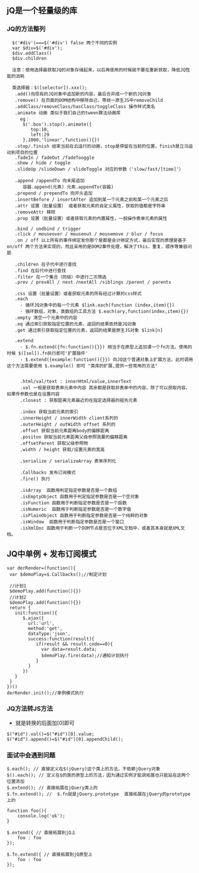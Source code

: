 ## jQ是一个轻量级的库### JQ的方法整列       $('#div')===$('#div') false 两个不同的实例      var $div=$('#div');      $div.addClass()      $div.children            注意：使用选择器获取JQ的对象存储起来，以后再使用的时候就不要在重新获取，降低JQ性能的消耗            类选择器：$([selector]).xxx();       .add()向现有的JQ对象中追加新的内容，最后合并成一个新的JQ对象       .remove() 在页面的DOM结构中移除自己，等统一原生JS中removeChild       .addClass/removeClass/hasClass/toggleClass 操作样式类名       .animate 动画 类似于我们自己的tween算法动画库         eg：          $('.box').stop().animate({             top:10,             left:29          },1000,'linear',function(){})       .stop/.finish 结束当前在云运行的动画，stop是停留在当前的位置，finish是立马运动到项目的位置       .fadeIn / fadeOut /fadeTooggle        .show / hide / toggle       .slideUp /slideDown / slideToggle 对应的参数（'slow/fast/[time]'）              .append /appendTo 向末尾追加          容器.append(元素) 元素.appendTo(容器)       .prepend / prependTo 向开头追加       .insertBefore / insertAfter 追加到某一个元素之前和某一个元素之后       .attr 设置（批量设置） 或者获取元素的自定义属性，获取的值都是字符串        .removeAttr 移除       .prop 设置（批量设置）或者获取元素的内置属性，一般操作表单元素的属性              .bind / undbind / trigger       .click / mouseover / mouseout / mousemove / blur / focus       .on / off 以上所有的事件绑定发你那个是都是会计绑定方式，最后实现的原理是基于 on/off 两个方法来实现的，而且采用的是DOM2事件处理，解决了this，重复，顺序等兼容问题               .children 在子代中进行查找       .find 在后代中进行查找       .filter 在一个集合（同级）中进行二次筛选        .prev / prevAll / next /nextAll /siblings /parent / parents              .css 设置（批量设置）或者获取元素的所有经过计算的css样式       .each         - 循环JQ对象中的每一个元素 $link.each(function (index,item){})         - 循环数组，对象，类数组的工具方法 $.each(ary,function(index,item){})       .empty 清空一个元素中的内容       .eq 通过索引获取指定位置的元素，返回的结果依然是JQ对象       .get 通过索引获取指定位置的元素，返回的结果是原生JS对象 $link[n]              .extend         - $.fn.extend({fn:function(){}}) 相当于在原型上追加课一个fn方法，使用的时候 $([sel]).fn执行即可'扩展插件'         - $.extend({example:function(){}}) 向JQ这个普通对象上扩展方法，此时调用这个方法需要使用 $.example() 即可 "类库的扩展,提供一些常用的方法"                           .html/val/text : innerHtml/value,innerText         .val 一般是获取表单元素中内容 其余都是获取非表单中的内容，除了可以获取内容，如果传参数也是在设置内容         .closest : 获取距离元素最近的在指定选择器的祖先元素                    .index 获取当前元素的索引         .innerHeight / innerWidth client系列的         .outerHeight / outWidth offset 系列的         .offset 获取当前元素距离body的偏移距离         .positon 获取当前元素距离父级参照我要的偏移距离         .offsetParent 获取父级参照物         .width / height 获取/设置元素的宽高                  .serialize / serializeArray 表单序列化                  .Callbacks 发布订阅模式         .fire() 执行                  .isArray  函数用判定指定参数是否是一个数组          .isEmptyObject 函数用于判定指定参数是否是一个空对象         .isFunction 函数用于判断指定参数是否是一个函数         .isNumeric  函数用于判断指定参数是否是一个数字值         .isPlainObject 函数用于判断指定参数是否是一个纯粹的对象         .isWindow  函数用于判断指定参数是否是一个窗口         .isXmlDoc 函数用于判断一个DOM节点是否位于XML文档中，或者其本身就是XML文档。           ## JQ中单例 + 发布订阅模式        var derRender=(function(){     var $demoPlay=$.Callbacks();//制定计划          //计划1     $demoPlay.add(function(){})     //计划2     $demoPlay.add(function(){})     return {       init:function(){          $.ajax({            url:'url',            method:'get',            dataType:'json',            success:function(result){               if(result && result.code==0){                 var data=result.data;                 $demoPlay.fire(data);//通知计划执行               }            }          })       }     }    })()    derRender.init();//单例模式执行    ### JQ方法转JS方法      - 就是转换的后面加[0]即可       $("#id").val()=$("#id")[0].value;    $("#id").append()=$("#id")[0].appendChild(); ### 面试中会遇到问题    $.each(); // 直接定义在$(jQuery)这个类上的方法，不依赖jQuery对象    $().each(); // 定义在$的类的原型上的方法，因为通过实例才能调拓展也只能站在这两个位置添加    $.extend(); // 直接拓展在jQuery类上的    $.fn.extend(); //  $.fn就是jQuery.prototype  直接拓展在jQuery的prototype上的    function foo(){        console.log('ok');    }    $.extend({ // 直接拓展到jQ上        foo : foo    });    $.fn.extend({ // 直接拓展到jQ原型上        foo : foo    });                      